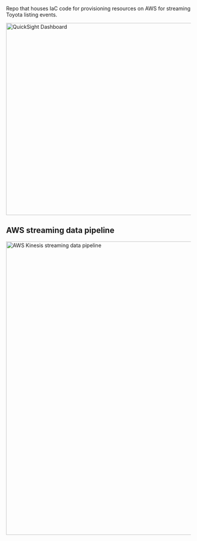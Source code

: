 Repo that houses IaC code for provisioning resources on AWS for streaming Toyota listing events.

<img width="524" alt="QuickSight Dashboard" src="https://github.com/joe-bryan/toyota-streaming-listings/assets/101160575/4eca4927-167d-43ea-962a-fcc55135b8e6">


## AWS streaming data pipeline
<img width="800" alt="AWS Kinesis streaming data pipeline" src="https://github.com/joe-bryan/toyota-streaming-listings/assets/101160575/5d5abb35-d593-4314-9036-cf633836fdc5">

